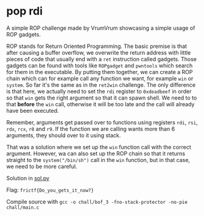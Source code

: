 # pop rdi

A simple ROP challenge made by VrumVrum showcasing a simple usage of ROP gadgets.

ROP stands for Return Oriented Programming. The basic premise is that after causing a buffer overflow, we overwrite the return address with little pieces of code that usually end with a `ret` instruction called gadgets. Those gadgets can be found with tools like `ROPgadget` and `pwntools` which search for them in the executable. By putting them together, we can create a ROP chain which can for example call any function we want, for example `win` or `system`. So far it's the same as in the `ret2win` challenge. The only difference is that here, we actually need to set the `rdi` register to `0xdeadbeef` in order so that `win` gets the right argument so that it can spawn shell. We need to to that **before** the `win` call, otherwise it will be too late and the call will already have been executed. 

Remember, arguments get passed over to functions using registers `rdi`, `rsi`, `rdx`, `rcx`, `r8` and `r9`. If the function we are calling wants more than 6 arguments, they should over to it using stack.

That was a solution where we set up the `win` function call with the correct argument. However, wa can also set up the ROP chain so that it returns straight to the `system("/bin/sh")` call in the `win` function, but in that case, we need to be more careful.
 
Solution in [sol.py](chall/sol.py)

Flag: `frictf{Do_you_gets_it_now?}`

Compile source with `gcc -o chall/bof_3 -fno-stack-protector -no-pie chall/main.c`